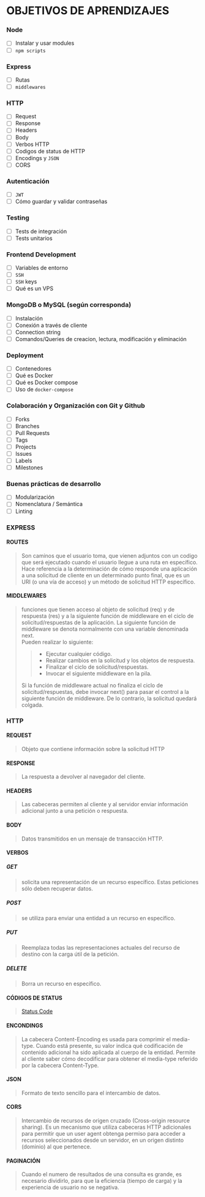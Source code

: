 # OBJETIVOS DE APRENDIZAJES
### Node

* [ ] Instalar y usar modules
* [ ] `npm scripts`

### Express

* [ ] Rutas
* [ ] `middlewares`

### HTTP

* [ ] Request
* [ ] Response
* [ ] Headers
* [ ] Body
* [ ] Verbos HTTP
* [ ] Codigos de status de HTTP
* [ ] Encodings y `JSON`
* [ ] CORS

### Autenticación

* [ ] `JWT`
* [ ] Cómo guardar y validar contraseñas

### Testing

* [ ] Tests de integración
* [ ] Tests unitarios

### Frontend Development

* [ ] Variables de entorno
* [ ] `SSH`
* [ ] `SSH` keys
* [ ] Qué es un VPS

### MongoDB o MySQL (según corresponda)

* [ ] Instalación
* [ ] Conexión a través de cliente
* [ ] Connection string
* [ ] Comandos/Queries de creacion, lectura, modificación y eliminación

### Deployment

* [ ] Contenedores
* [ ] Qué es Docker
* [ ] Qué es Docker compose
* [ ] Uso de `docker-compose`

### Colaboración y Organización con Git y Github

* [ ] Forks
* [ ] Branches
* [ ] Pull Requests
* [ ] Tags
* [ ] Projects
* [ ] Issues
* [ ] Labels
* [ ] Milestones

### Buenas prácticas de desarrollo

* [ ] Modularización
* [ ] Nomenclatura / Semántica
* [ ] Linting
### EXPRESS
#### ROUTES
> Son caminos que el usuario toma, que vienen adjuntos con un codigo que será ejecutado cuando el usuario llegue a una ruta en específico. Hace referencia a la determinación de cómo responde una aplicación a una solicitud de cliente en un determinado punto final, que es un URI (o una vía de acceso) y un método de solicitud HTTP específico.
#### MIDDLEWARES
> funciones que tienen acceso al objeto de solicitud (req) y de respuesta (res) y a la siguiente función de middleware en el ciclo de solicitud/respuestas de la aplicación. La siguiente función de middleware se denota normalmente con una variable denominada next. <br>
Pueden realizar lo siguiente:
>> * Ejecutar cualquier código.
>> * Realizar cambios en la solicitud y los objetos de respuesta.
>> * Finalizar el ciclo de solicitud/respuestas.
>> * Invocar el siguiente middleware en la pila. <br>
>>
> Si la función de middleware actual no finaliza el ciclo de solicitud/respuestas, debe invocar next() para pasar el control a la siguiente función de middleware. De lo contrario, la solicitud quedará colgada.
>
### HTTP
#### REQUEST
> Objeto que contiene información sobre la solicitud HTTP
#### RESPONSE
> La respuesta a devolver al navegador del cliente.
#### HEADERS
> Las cabeceras permiten al cliente y al servidor enviar información adicional junto a una petición o respuesta. 
#### BODY
> Datos transmitidos en un mensaje de transacción HTTP.
#### VERBOS
##### GET
> solicita una representación de un recurso específico. Estas peticiones sólo deben recuperar datos.
##### POST
> se utiliza para enviar una entidad a un recurso en específico.
##### PUT
> Reemplaza todas las representaciones actuales del recurso de destino con la carga útil de la petición.
##### DELETE
> Borra un recurso en específico.
#### CÓDIGOS DE STATUS
> [Status Code](https://httpstatuses.com)
#### ENCONDINGS
> La cabecera Content-Encoding es usada para comprimir el media-type. Cuando está presente, su valor indica qué codificación de contenido adicional ha sido aplicada al cuerpo de la entidad. Permite al cliente saber cómo decodificar para obtener el media-type referido por la cabecera Content-Type.
#### JSON
> Formato de texto sencillo para el intercambio de datos.
#### CORS
> Intercambio de recursos de origen cruzado (Cross-origin resource sharing).
Es un mecanismo que utiliza cabeceras HTTP adicionales para permitir que un user agent obtenga permiso para acceder a recursos seleccionados desde un servidor, en un origen distinto (dominio) al que pertenece.
#### PAGINACIÓN
> Cuando el numero de resultados de una consulta es grande, es necesario dividirlo,
para que la eficiencia (tiempo de carga) y la experiencia de usuario no se negativa.